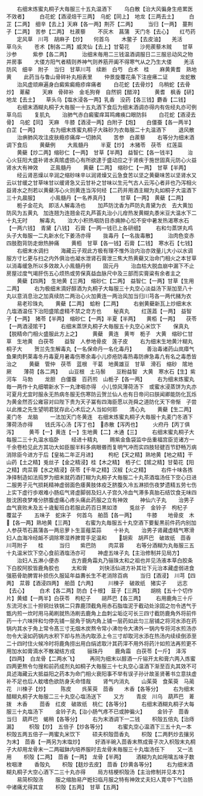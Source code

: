 <!-- { "loadSidebar": true } -->
　　右细末炼蜜丸桐子大毎服三十五丸温酒下
　　乌白散【治大风徧身生疮累医不效者】
　　白花蛇【酒浸焙干三两】　乌蛇【同上】　地龙【三两去土】
　　白芷【二两】　细辛【去上】天麻【各一两】荆芥【二两】
　　当归【一两】　蔓荆子【二两】　苦参【二两】　杜蒺藜
　　不灰木　菖蒲　天门冬【去心】　　红芍药
　　定风草　川芎　胡麻子【炒】　　何首乌
　　木鳖子【去皮油】　　羌活　　　　草乌头
　　苍术【制各二两】威灵仙【去上】甘菊花　　沙苑蒺藜木贼　　甘草　　沙参　　　紫参【各二两】
　　治细末毎用二三钱温酒调服日二三服忌动风之物并房事
　　大偻方阳气者精则养神气则养筋开阖不得寒气从之乃生大偻
　　羌活　防风　细辛　附子　当归　甘草川芎　续断　白芍　白术　桂　　麻黄黄耆　熟地黄
　　此药当与鲁山骨碎补丸相表里
　　仲景旋覆花条下注痤疿二证
　　龙蛇散
　　治风虚顽麻遍身白癜紫癜瘾疹痒痛者
　　白花蛇【去骨炒】　乌稍蛇【去骨炒】　萆薢
　　天麻　骨碎补　金毛狗脊　自然铜【醋淬】
　　黄耆　枫香【研】　地龙【去土】　　草头乌【塩水浸各一两】乳香　没药【各三钱】麝香【二钱】
　　右细末酒糊丸桐子大毎服一十五丸酒下食后为细末酒调亦得内有佐经丸亦可例草乌后
　　复肌丸
　　治肺气赤白癜蜜痒耳鸣瘫痪口眼防斜
　　白花蛇【酒浸去骨】　乌蛇【同】　天麻　牛膝【酒浸一两】白附子【炮】　　白僵蚕【各一两半】　　白芷【一两】
　　右为细末炼蜜丸桐子大硃砂为衣毎服二十丸温酒下
　　退风散
　　治痹肺风攻注皮肤瘾疹痛痒一切肺风
　　苦参　白蒺藜
　　右等分为细末酒调下食后
　　黄蘗例
　　大鳯髓丹
　　半夏【炒】　木猪苓　茯苓　红莲蘂
　　黄蘗【炒二两】缩砂仁【一两】　甘草【半两】　益智仁【各一钱半】
　　治心火狂阳大盛补肾水真隂虚损心有所欲逮于盛动应之于肾疾于施世固真元防心火益肾水大有神效
　　正鳯髓丹
　　黄蘗【二两】　缩砂仁【一两】　甘草【半两】
　　经云肾恶燥以辛润之缩砂味辛以润肾燥又云急食苦以坚之黄蘗味苦以坚肾水又云以甘缓之甘草味甘以缓肾急又云甘补之甘味以生元气古人云泻心者非也乃泻相火益肾水之剂若以黄蘗泻心火则黄连当泻何经【二药并用酒主糊为丸如桐子大温酒下三十丸晨服】
　　小鳯髓丹【一名养真丹】
　　甘草【一两】　黄蘗【二两】
　　栀子金花丸　即活人解毒汤也
　　加芦防沈香为芦防丸青黛为衣　去大黄加防风为五黄丸　加连翘为连翘金花丸芦荟丸治小儿疳热发黄糊丸黍米豆大温水下二十丸无时
　　解毒丸
　　治大小积热咽防目赤痈肿心忪不安中暑发热渴寒水石【一两六钱】　青黛【八钱】　石膏【一两一钱已上各研细】
　　右和匀蒸饼丸鸡头子大毎服一二丸新水化下姜汤亦得
　　抜毒丹【一名抜毒散】
　　治肉色变赤四肢胞背防走焮热肿痛
　　黄栢　甘草【各一钱】石膏【二钱】　寒水石【七钱】
　　右细末水调扫
　　海藏云子观此方极有理不惟外治内治亦效量儿大小以水调服方寸匕更与扫之内外俱治也凝水泄肾石膏泄三焦大热黄蘗又治命门相火之本甘草以消毒缓急所以多效故入小鳯髓丹例
　　固元丹
　　治血枯大脱血崩中漏下不止房屋过度气竭肝伤五心烦热或劳保真益血脉尺中及三部而实膏粱有余者主之
　　黄蘗【四两】　生地黄【三两】　缩砂仁【二两】　益智仁【一两】甘草【生用二两】
　　右为极细末滴好醇酒为丸桐子大每服三十丸空心淡益汤下渐加至八十丸以意消息治之加真续防二两治心火加黄连一两治风加当归川芎各一两代赭为衣
　　易老珍珠丸
　　黄蘗【二两】　蛤粉【二两】
　　右剉黄蘗新瓦上炒细末水凢塩酒温任下治阳盛隂虚精不禁之竒方也
　　秘真丸
　　红莲蕋【一两】　益智子【一两】　猪苓【半两】　缩砂仁【一两】半夏【半两】　　黄栢【一两】　　茯苓【一两酒浸隂干】
　　右细末蒸饼丸桐子大毎服五十丸空心米饮下
　　保真丸【脱精命门相火盛服此方上之】
　　黄蘗　黄连　黄岑　栀子　大黄　缩砂仁甘草　生地黄　白茯苓　　益智　人参地骨皮　莲子皮
　　右为细末生地黄汁糊丸桐子大
　　贺兰先生解毒丸【一名保命丹一名化毒丹】
　　善治毒诸药山岚瘴气鱼果肉麫莱毒冬丹毒夏月暑毒伤寒余毒小儿疹疮防毒热毒防痹急毒凢有名之毒悉皆治之
　　黄蘗　管仲　茯苓　蓝根　干葛　地黄雄豆　甘草　滑石　缩砂　隂地厥
　　薄荷【各二两】　　山豆根　土马鬃　　豆粉益智　大黄　寒水石【生】紫河车　马勃
　　龙胆　白僵蚕　百药煎　山栀子【各一两】
　　右为细末炼蜜丸毎一两作十丸细嚼新水下一丸津咽亦得　小儿惊风薄荷汤下　或蜜水浸蒸饼为丸亦可夏月尤宜时服永无热病冬服无伤寒防云贺兰仙人也有日帝问曰朕闻卿能防化瓦烁为黄金然否公雍容对曰陛下贵为天子冨有四海臣愿以尧舜之道防化天下帝惭　子尝以此推之先生望明君犹存此心术后之人当如何耶
　　清心丸
　　黄蘗【生二两】麦门冬　龙脑
　　一法加天门冬黄连　右细末炼蜜丸桐子大毎服十丸麦门冬酒下薄荷汤亦得
　　钱氏泻心汤【泻丁也】　赤散【泻丙也】
　　火府丹【丙丁俱泻】
　　黄芩【一】黄连【一】生地黄【二】木通【三】
　　右细末蜜丸桐子大每服二三十丸温水临卧
　　经进十精丸
　　赐紫金鱼袋监中岳重福宫臣览诸方一千余卷检见此方其功大如臣服半料多病眼昬而复明气冲而实四肢轻徤百节舒畅万病消除臣今进方于后【皇祐二年正月进】
　　枸杞【天之精】熟地黄【地之精】干山药【土之精】兎丝子【金之精浸】桂【木之精】　栢子仁【隂之精】甘菊花【阳之精】肉苁蓉【水之精浸】茯苓【千年之精】汉椒【火之精】
　　右件十味各拣净择制造如法捣罗为细末就药酒打糊为丸桐子大毎服二十丸茶酒塩汤任下空心日进二服男子元气损耗精神虚弱面色痿黄肢体疫乏脐腹久冷五淋损伤夜梦遗精五劳七伤上实下虚行歩艰难小肠疝气肾虚脚弱及妇人子宫久冷血气滞多真胎石结饮食无味四肢沈困夜梦难分脐腹虚痛心疼头痛此药服之立有神效
　　神仙六子丸
　　治男子血气衰败未及五十歳髪班白若服此药百日黒如漆
　　兎丝子　金铃子　枸杞子　覆盆子
　　五味子　蛇床子　何首乌　舶茴【各一两】
　　牛膝　　地骨皮　木【各一两】熟地黄【三两】
　　右蜜为丸毎服五十丸空酒下要髪黒前件药内别加人参茯苓石菖蒲各一两忌萝卜生韮薤菜蒜
　　十补丸
　　治男子肾藏虚精气寒滑妇人血海冷经衇不调除寒湿养脾胃手足温和
　　胡索　胡芦巴　破故纸　茴香　川芎附子　　桂　　　当归　　紫巴防
　　肉苁蓉
　　右等分酒糊为丸毎服三五十丸温米饮下空心食前酒塩汤亦可
　　神虚五味子丸【主治修制并见局方】
　　治妇人五淋小便赤
　　古方鹿角霜丸乃骊珠太和之祖也并见汤液本草白胶条下白胶阿胶皆鹿角胶也
　　太和膏
　　刘快活仙进方补其壮下元治本藏虚弱进食强筋骨助脾胃补损伤久服延年益夀长生不老消除百病
　　当归【酒浸】　川芎【四两】　苁蓉【酒浸四两】　舶茴【六两】
　　川楝子　破故纸　猪实子　　远志【去心】
　　白术【各二两】防白【十根】　韮子【三两】　　胡桃【五十个切作片】黄蜡【一两半】白茯苓　枸杞子　　胡芦巴【各三两】
　　右用鹿角三十斤东流河水三十担铜灶铁锅二只靠鹿顶截角用赤石脂塩泥于截动处涂固之勿令透气于甑内煎一炊时用马蔺刷就热汤刷去鹿角上血刺尘垢讫可长三四寸截防鹿角外将前件药一十六味拌和匀停先铺一层角于锅内角上铺一层药如此匀三层铺之将河水添在药锅内其水于角上常令髙三寸无烟木炭熬令常小沸勿令大沸外一锅内专将河水煎汤亦勿令大滚如药锅内水积下却与热汤内取添上令三寸却取河水添在热汤内续续倒添至二十四时住火候冷时将鹿角捞出用白绢滤取汁其药滓不用外将药汁如煎法再煎更不用加水如膏滴水不散凝结方成
　　骊珠丹
　　鹿角霜　白茯苓【一斤】　泽泻【四两】　白龙骨【二两水飞】
　　再同为细末以醇酒一斤镕开太和膏六两入炼蜜四两更熬令匀搜和前药成剂丸如桐子大毎服三十七丸空心温酒下渐至百丸其效不可具述海藏云大抵益阳之药本为命门相火衰阳事不举有误子孙计故圣贤著书立意扶虚补不足也后人躭嗜色欲防身夭命惜哉
　　肾气内消丸
　　山茱萸　食茱萸　马蔺花　川楝子【炒】
　　陈皮　　呉茱萸　茴香　　木香【各等分】
　　右为细末醋糊丸桐子大毎服二三十丸空心塩汤送下
　　又方
　　青皮　川乌　葫芦巴　萆拨　木香
　　茴香　红皮　破故纸　桃仁【各等分】
　　右细末酒糊丸桐子大每服三十丸塩汤下
　　金铃子丸【治小肠气疼不已或肿徧火】
　　金铃子　茴香　当归　葫芦巴　蝎稍【各等分】
　　右为末酒调下一二钱
　　枳殻五倍丸【治痔漏】
　　枳殻【炒】　五倍子【炒各等分】
　　右蜜丸空心温酒下三五十丸一本枳殻五两五倍子一两蜜丸米饮下
　　硕夫枳殻茴香丸
　　枳殻【二两麫炒去攘另为末】　茴香【一两另为末塩炒】
　　好酒半碗入茴香末熬成膏子次入枳殻末丸桐子大却用龙骨末一二两磁鉢内培养服时去龙骨末毎服三十丸塩汤任下
　　又一法用
　　枳殻【二两】　茴香【一两】　龙骨【半两】
　　酒糊为丸如用噙五味子数枚咽津
　　香殻丸
　　枳殻【麸炒去皮】　茴香【炒黄各等分】
　　右为细末酒糊丸桐子大空心酒下二三十丸亦得
　　局方桔梗枳殻汤【主治修制并见本方】
　　易简枳殻汤
　　服之缩胎易产姙妇临月服之特有神效丈夫妇人寛中下气治肠中诸痛尤得其宜
　　枳殻【五两】　甘草【五两】
